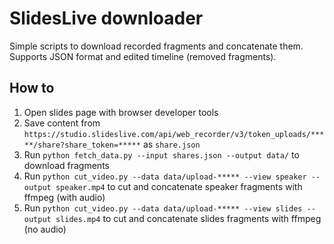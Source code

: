 # SlidesLive downloader

Simple scripts to download recorded fragments and concatenate them.
Supports JSON format and edited timeline (removed fragments).

## How to

1. Open slides page with browser developer tools
2. Save content from `https://studio.slideslive.com/api/web_recorder/v3/token_uploads/*****/share?share_token=*****` as `share.json`
3. Run `python fetch_data.py --input shares.json --output data/` to download fragments
4. Run `python cut_video.py --data data/upload-***** --view speaker --output speaker.mp4` to cut and concatenate speaker fragments with ffmpeg (with audio)
5. Run `python cut_video.py --data data/upload-***** --view slides --output slides.mp4` to cut and concatenate slides fragments with ffmpeg (no audio)

